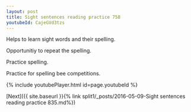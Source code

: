 ```yaml
---
layout: post
title: Sight sentences reading practice 758
youtubeId: CajeGVd3tzs
---
```

 
 
Helps to learn sight words and their spelling.

Opportunitiy to repeat the spelling. 

Practice spelling. 
 
Practice for spelling bee competitions. 
 
{% include youtubePlayer.html id=page.youtubeId %}
 
 

[Next]({{ site.baseurl }}{% link  split1/_posts/2016-05-09-Sight sentences reading practice 835.md%})
 
